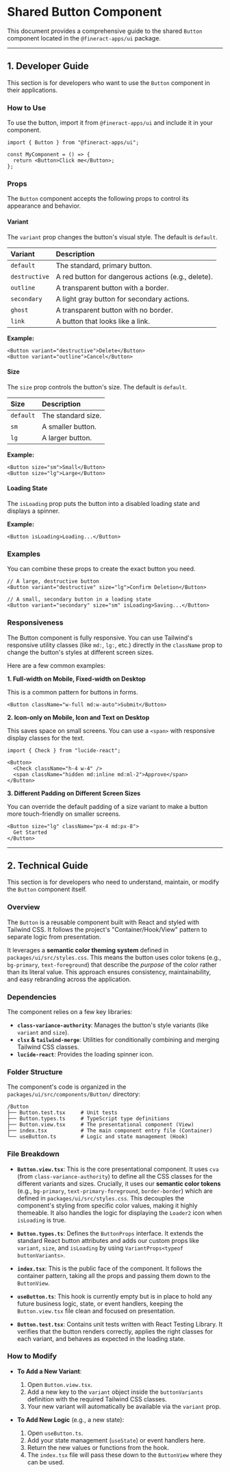 # Shared Button Component

This document provides a comprehensive guide to the shared `Button` component located in the `@fineract-apps/ui` package.

---

## 1. Developer Guide

This section is for developers who want to use the `Button` component in their applications.

### How to Use

To use the button, import it from `@fineract-apps/ui` and include it in your component.

```tsx
import { Button } from "@fineract-apps/ui";

const MyComponent = () => {
  return <Button>Click me</Button>;
};
```

### Props

The `Button` component accepts the following props to control its appearance and behavior.

#### Variant

The `variant` prop changes the button's visual style. The default is `default`.

| Variant | Description |
| :--- | :--- |
| `default` | The standard, primary button. |
| `destructive` | A red button for dangerous actions (e.g., delete). |
| `outline` | A transparent button with a border. |
| `secondary` | A light gray button for secondary actions. |
| `ghost` | A transparent button with no border. |
| `link` | A button that looks like a link. |

**Example:**
```tsx
<Button variant="destructive">Delete</Button>
<Button variant="outline">Cancel</Button>
```

#### Size

The `size` prop controls the button's size. The default is `default`.

| Size | Description |
| :--- | :--- |
| `default` | The standard size. |
| `sm` | A smaller button. |
| `lg` | A larger button. |

**Example:**
```tsx
<Button size="sm">Small</Button>
<Button size="lg">Large</Button>
```

#### Loading State

The `isLoading` prop puts the button into a disabled loading state and displays a spinner.

**Example:**
```tsx
<Button isLoading>Loading...</Button>
```

### Examples

You can combine these props to create the exact button you need.

```tsx
// A large, destructive button
<Button variant="destructive" size="lg">Confirm Deletion</Button>

// A small, secondary button in a loading state
<Button variant="secondary" size="sm" isLoading>Saving...</Button>
```

### Responsiveness

The Button component is fully responsive. You can use Tailwind's responsive utility classes (like `md:`, `lg:`, etc.) directly in the `className` prop to change the button's styles at different screen sizes.

Here are a few common examples:

**1. Full-width on Mobile, Fixed-width on Desktop**

This is a common pattern for buttons in forms.

```tsx
<Button className="w-full md:w-auto">Submit</Button>
```

**2. Icon-only on Mobile, Icon and Text on Desktop**

This saves space on small screens. You can use a `<span>` with responsive display classes for the text.

```tsx
import { Check } from "lucide-react";

<Button>
  <Check className="h-4 w-4" />
  <span className="hidden md:inline md:ml-2">Approve</span>
</Button>
```

**3. Different Padding on Different Screen Sizes**

You can override the default padding of a size variant to make a button more touch-friendly on smaller screens.

```tsx
<Button size="lg" className="px-4 md:px-8">
  Get Started
</Button>
```

---

## 2. Technical Guide

This section is for developers who need to understand, maintain, or modify the `Button` component itself.

### Overview

The `Button` is a reusable component built with React and styled with Tailwind CSS. It follows the project's "Container/Hook/View" pattern to separate logic from presentation.

It leverages a **semantic color theming system** defined in `packages/ui/src/styles.css`. This means the button uses color tokens (e.g., `bg-primary`, `text-foreground`) that describe the *purpose* of the color rather than its literal value. This approach ensures consistency, maintainability, and easy rebranding across the application.

### Dependencies

The component relies on a few key libraries:

- **`class-variance-authority`**: Manages the button's style variants (like `variant` and `size`).
- **`clsx` & `tailwind-merge`**: Utilities for conditionally combining and merging Tailwind CSS classes.
- **`lucide-react`**: Provides the loading spinner icon.

### Folder Structure

The component's code is organized in the `packages/ui/src/components/Button/` directory:

```
/Button
├── Button.test.tsx     # Unit tests
├── Button.types.ts     # TypeScript type definitions
├── Button.view.tsx     # The presentational component (View)
├── index.tsx           # The main component entry file (Container)
└── useButton.ts        # Logic and state management (Hook)
```

### File Breakdown

- **`Button.view.tsx`**: This is the core presentational component. It uses `cva` (from `class-variance-authority`) to define all the CSS classes for the different variants and sizes. Crucially, it uses our **semantic color tokens** (e.g., `bg-primary`, `text-primary-foreground`, `border-border`) which are defined in `packages/ui/src/styles.css`. This decouples the component's styling from specific color values, making it highly themeable. It also handles the logic for displaying the `Loader2` icon when `isLoading` is true.

- **`Button.types.ts`**: Defines the `ButtonProps` interface. It extends the standard React button attributes and adds our custom props like `variant`, `size`, and `isLoading` by using `VariantProps<typeof buttonVariants>`.

- **`index.tsx`**: This is the public face of the component. It follows the container pattern, taking all the props and passing them down to the `ButtonView`.

- **`useButton.ts`**: This hook is currently empty but is in place to hold any future business logic, state, or event handlers, keeping the `Button.view.tsx` file clean and focused on presentation.

- **`Button.test.tsx`**: Contains unit tests written with React Testing Library. It verifies that the button renders correctly, applies the right classes for each variant, and behaves as expected in the loading state.

### How to Modify

- **To Add a New Variant**:
  1.  Open `Button.view.tsx`.
  2.  Add a new key to the `variant` object inside the `buttonVariants` definition with the required Tailwind CSS classes.
  3.  Your new variant will automatically be available via the `variant` prop.

- **To Add New Logic** (e.g., a new state):
  1.  Open `useButton.ts`.
  2.  Add your state management (`useState`) or event handlers here.
  3.  Return the new values or functions from the hook.
  4.  The `index.tsx` file will pass these down to the `ButtonView` where they can be used.
